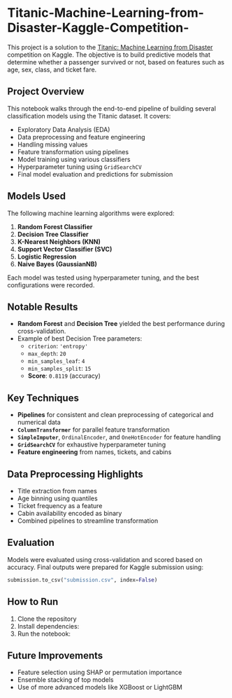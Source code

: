 # Titanic-Machine-Learning-from-Disaster-Kaggle-Competition-

This project is a solution to the [Titanic: Machine Learning from Disaster](https://www.kaggle.com/competitions/titanic) competition on Kaggle. The objective is to build predictive models that determine whether a passenger survived or not, based on features such as age, sex, class, and ticket fare.

## Project Overview

This notebook walks through the end-to-end pipeline of building several classification models using the Titanic dataset. It covers:

- Exploratory Data Analysis (EDA)
- Data preprocessing and feature engineering
- Handling missing values
- Feature transformation using pipelines
- Model training using various classifiers
- Hyperparameter tuning using `GridSearchCV`
- Final model evaluation and predictions for submission

## Models Used

The following machine learning algorithms were explored:

1. **Random Forest Classifier**
2. **Decision Tree Classifier**
3. **K-Nearest Neighbors (KNN)**
4. **Support Vector Classifier (SVC)**
5. **Logistic Regression**
6. **Naive Bayes (GaussianNB)**

Each model was tested using hyperparameter tuning, and the best configurations were recorded.

## Notable Results

- **Random Forest** and **Decision Tree** yielded the best performance during cross-validation.
- Example of best Decision Tree parameters:
  - `criterion`: `'entropy'`
  - `max_depth`: `20`
  - `min_samples_leaf`: `4`
  - `min_samples_split`: `15`
  - **Score**: `0.8119` (accuracy)

## Key Techniques

- **Pipelines** for consistent and clean preprocessing of categorical and numerical data
- **`ColumnTransformer`** for parallel feature transformation
- **`SimpleImputer`**, `OrdinalEncoder`, and `OneHotEncoder` for feature handling
- **`GridSearchCV`** for exhaustive hyperparameter tuning
- **Feature engineering** from names, tickets, and cabins

## Data Preprocessing Highlights

- Title extraction from names
- Age binning using quantiles
- Ticket frequency as a feature
- Cabin availability encoded as binary
- Combined pipelines to streamline transformation


## Evaluation

Models were evaluated using cross-validation and scored based on accuracy. Final outputs were prepared for Kaggle submission using:

```python
submission.to_csv("submission.csv", index=False)
```

##  How to Run

1. Clone the repository
2. Install dependencies:
3. Run the notebook:

## Future Improvements

- Feature selection using SHAP or permutation importance
- Ensemble stacking of top models
- Use of more advanced models like XGBoost or LightGBM
